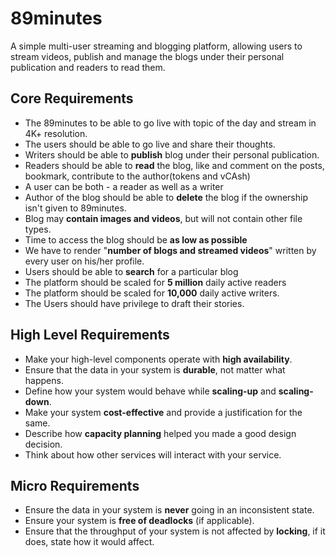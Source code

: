 # 89minutes
A simple multi-user streaming and blogging platform, allowing users to stream videos, publish and manage the blogs under their personal publication and readers to read them.

## Core Requirements

 - The 89minutes to be able to go live with topic of the day and stream in 4K+ resolution.
 - The users should be able to go live and share their thoughts.
 - Writers should be able to **publish** blog under their personal publication.
 - Readers should be able to **read** the blog, like and comment on the posts, bookmark, contribute to the author(tokens and vCAsh)  
 - A user can be both - a reader as well as a writer
 - Author of the blog should be able to **delete** the blog if the ownership isn't given to 89minutes.
 - Blog may **contain images and videos**, but will not contain other file types.
 - Time to access the blog should be **as low as possible**
 - We have to render "**number of blogs and streamed videos**" written by every user on his/her profile.
 - Users should be able to **search** for a particular blog
 - The platform should be scaled for **5 million** daily active readers
 - The platform should be scaled for **10,000** daily active writers.
 - The Users should have privilege to draft their stories.



##  High Level Requirements
<!--hs-->
 - Make your high-level components operate with **high availability**.
 - Ensure that the data in your system is **durable**, not matter what happens.
 - Define how your system would behave while **scaling-up** and **scaling-down**.
 - Make your system **cost-effective** and provide a justification for the same.
 - Describe how **capacity planning** helped you made a good design decision.
 - Think about how other services will interact with your service.
<!--he-->

##  Micro Requirements
<!--ms-->
 - Ensure the data in your system is **never** going in an inconsistent state.
 - Ensure your system is **free of deadlocks** (if applicable).
 - Ensure that the throughput of your system is not affected by **locking**, if it does, state how it would affect.
<!--me-->
